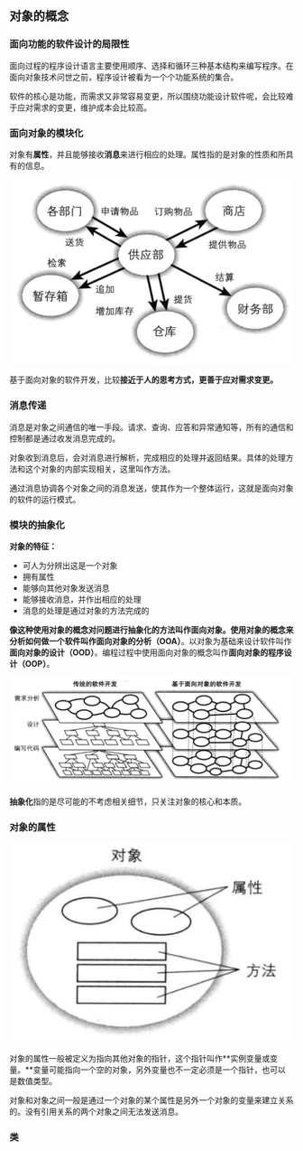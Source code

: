 ## 对象的概念

### 面向功能的软件设计的局限性

面向过程的程序设计语言主要使用顺序、选择和循环三种基本结构来编写程序。在面向对象技术问世之前，程序设计被看为一个个功能系统的集合。

软件的核心是功能，而需求又非常容易变更，所以围绕功能设计软件呢，会比较难于应对需求的变更，维护成本会比较高。

### 面向对象的模块化

对象有**属性**，并且能够接收**消息**来进行相应的处理。属性指的是对象的性质和所具有的信息。

 ![业务](/assets/Jietu20190329-152342.jpg)
 
基于面向对象的软件开发，比较**接近于人的思考方式，更善于应对需求变更。**

### 消息传递

消息是对象之间通信的唯一手段。请求、查询、应答和异常通知等，所有的通信和控制都是通过收发消息完成的。

对象收到消息后，会对消息进行解析，完成相应的处理并返回结果。具体的处理方法和这个对象的内部实现相关，这里叫作方法。

通过消息协调各个对象之间的消息发送，使其作为一个整体运行，这就是面向对象的软件的运行模式。

### 模块的抽象化

**对象的特征：**
- 可人为分辨出这是一个对象
- 拥有属性
- 能够向其他对象发送消息
- 能够接收消息，并作出相应的处理
- 消息的处理是通过对象的方法完成的

**像这种使用对象的概念对问题进行抽象化的方法叫作面向对象。**使用对象的概念来分析如何做一个软件叫作**面向对象的分析（OOA）**。以对象为基础来设计软件叫作**面向对象的设计（OOD）**。编程过程中使用面向对象的概念叫作**面向对象的程序设计（OOP）**。

![模块的一致性](/assets/Jietu20190329-154446.jpg)

**抽象化**指的是尽可能的不考虑相关细节，只关注对象的核心和本质。

### 对象的属性

![对象的概念图](/assets/Jietu20190329-161215@2x.jpg)

对象的属性一般被定义为指向其他对象的指针，这个指针叫作**实例变量或变量。**变量可能指向一个空的对象，另外变量也不一定必须是一个指针，也可以是数值类型。

对象和对象之间一般是通过一个对象的某个属性是另外一个对象的变量来建立关系的。没有引用关系的两个对象之间无法发送消息。

### 类


